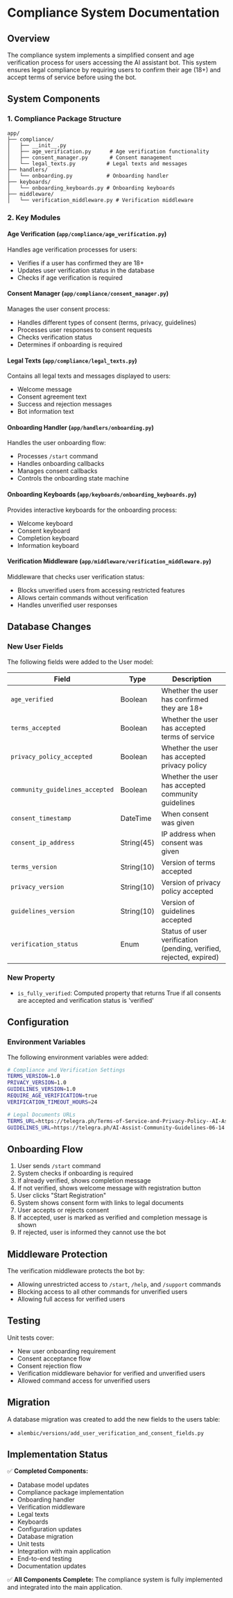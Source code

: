 # Compliance System Documentation

## Overview

The compliance system implements a simplified consent and age verification process for users accessing the AI assistant bot. This system ensures legal compliance by requiring users to confirm their age (18+) and accept terms of service before using the bot.

## System Components

### 1. Compliance Package Structure

```
app/
├── compliance/
│   ├── __init__.py
│   ├── age_verification.py      # Age verification functionality
│   ├── consent_manager.py       # Consent management
│   └── legal_texts.py          # Legal texts and messages
├── handlers/
│   └── onboarding.py           # Onboarding handler
├── keyboards/
│   └── onboarding_keyboards.py # Onboarding keyboards
├── middleware/
│   └── verification_middleware.py # Verification middleware
```

### 2. Key Modules

#### Age Verification (`app/compliance/age_verification.py`)

Handles age verification processes for users:
- Verifies if a user has confirmed they are 18+
- Updates user verification status in the database
- Checks if age verification is required

#### Consent Manager (`app/compliance/consent_manager.py`)

Manages the user consent process:
- Handles different types of consent (terms, privacy, guidelines)
- Processes user responses to consent requests
- Checks verification status
- Determines if onboarding is required

#### Legal Texts (`app/compliance/legal_texts.py`)

Contains all legal texts and messages displayed to users:
- Welcome message
- Consent agreement text
- Success and rejection messages
- Bot information text

#### Onboarding Handler (`app/handlers/onboarding.py`)

Handles the user onboarding flow:
- Processes `/start` command
- Handles onboarding callbacks
- Manages consent callbacks
- Controls the onboarding state machine

#### Onboarding Keyboards (`app/keyboards/onboarding_keyboards.py`)

Provides interactive keyboards for the onboarding process:
- Welcome keyboard
- Consent keyboard
- Completion keyboard
- Information keyboard

#### Verification Middleware (`app/middleware/verification_middleware.py`)

Middleware that checks user verification status:
- Blocks unverified users from accessing restricted features
- Allows certain commands without verification
- Handles unverified user responses

## Database Changes

### New User Fields

The following fields were added to the User model:

| Field | Type | Description |
|-------|------|-------------|
| `age_verified` | Boolean | Whether the user has confirmed they are 18+ |
| `terms_accepted` | Boolean | Whether the user has accepted terms of service |
| `privacy_policy_accepted` | Boolean | Whether the user has accepted privacy policy |
| `community_guidelines_accepted` | Boolean | Whether the user has accepted community guidelines |
| `consent_timestamp` | DateTime | When consent was given |
| `consent_ip_address` | String(45) | IP address when consent was given |
| `terms_version` | String(10) | Version of terms accepted |
| `privacy_version` | String(10) | Version of privacy policy accepted |
| `guidelines_version` | String(10) | Version of guidelines accepted |
| `verification_status` | Enum | Status of user verification (pending, verified, rejected, expired) |

### New Property

- `is_fully_verified`: Computed property that returns True if all consents are accepted and verification status is 'verified'

## Configuration

### Environment Variables

The following environment variables were added:

```bash
# Compliance and Verification Settings
TERMS_VERSION=1.0
PRIVACY_VERSION=1.0
GUIDELINES_VERSION=1.0
REQUIRE_AGE_VERIFICATION=true
VERIFICATION_TIMEOUT_HOURS=24

# Legal Documents URLs
TERMS_URL=https://telegra.ph/Terms-of-Service-and-Privacy-Policy--AI-Assist-06-14
GUIDELINES_URL=https://telegra.ph/AI-Assist-Community-Guidelines-06-14
```

## Onboarding Flow

1. User sends `/start` command
2. System checks if onboarding is required
3. If already verified, shows completion message
4. If not verified, shows welcome message with registration button
5. User clicks "Start Registration"
6. System shows consent form with links to legal documents
7. User accepts or rejects consent
8. If accepted, user is marked as verified and completion message is shown
9. If rejected, user is informed they cannot use the bot

## Middleware Protection

The verification middleware protects the bot by:
- Allowing unrestricted access to `/start`, `/help`, and `/support` commands
- Blocking access to all other commands for unverified users
- Allowing full access for verified users

## Testing

Unit tests cover:
- New user onboarding requirement
- Consent acceptance flow
- Consent rejection flow
- Verification middleware behavior for verified and unverified users
- Allowed command access for unverified users

## Migration

A database migration was created to add the new fields to the users table:
- `alembic/versions/add_user_verification_and_consent_fields.py`

## Implementation Status

✅ **Completed Components:**
- Database model updates
- Compliance package implementation
- Onboarding handler
- Verification middleware
- Legal texts
- Keyboards
- Configuration updates
- Database migration
- Unit tests
- Integration with main application
- End-to-end testing
- Documentation updates

✅ **All Components Complete:** The compliance system is fully implemented and integrated into the main application.